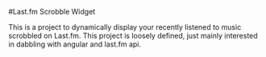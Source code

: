 #Last.fm Scrobble Widget

This is a project to dynamically display your recently listened to music scrobbled on Last.fm. This project is loosely defined, just mainly interested in dabbling with angular and last.fm api.

